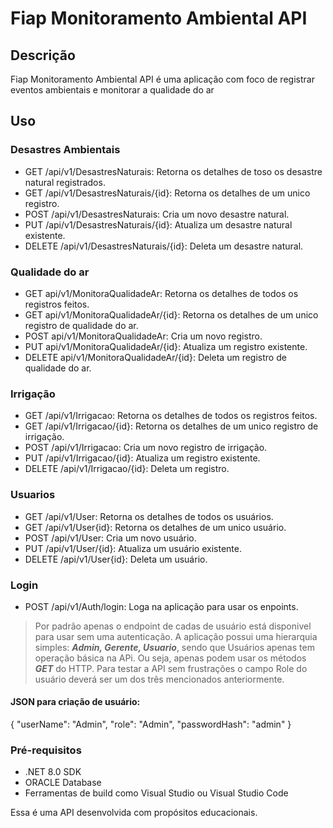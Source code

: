 # Fiap Monitoramento Ambiental API

## Descrição

Fiap Monitoramento Ambiental API é uma aplicação com foco de registrar eventos ambientais e monitorar a qualidade do ar 

## Uso

### Desastres Ambientais
- GET /api/v1/DesastresNaturais: Retorna os detalhes de toso os desastre natural registrados.
- GET /api/v1/DesastresNaturais/{id}: Retorna os detalhes de um unico registro.
- POST /api/v1/DesastresNaturais: Cria um novo desastre natural.
- PUT /api/v1/DesastresNaturais/{id}: Atualiza um desastre natural existente.
- DELETE /api/v1/DesastresNaturais/{id}: Deleta um desastre natural.

### Qualidade do ar
- GET api/v1/MonitoraQualidadeAr: Retorna os detalhes de todos os registros feitos.
- GET api/v1/MonitoraQualidadeAr/{id}: Retorna os detalhes de um unico registro de qualidade do ar.
- POST api/v1/MonitoraQualidadeAr: Cria um novo registro.
- PUT api/v1/MonitoraQualidadeAr/{id}: Atualiza um registro existente.
- DELETE api/v1/MonitoraQualidadeAr/{id}: Deleta um registro de qualidade do ar.

### Irrigação
- GET /api/v1/Irrigacao: Retorna os detalhes de todos os registros feitos.
- GET /api/v1/Irrigacao/{id}: Retorna os detalhes de um unico registro de irrigação.
- POST /api/v1/Irrigacao: Cria um novo registro de irrigação.
- PUT /api/v1/Irrigacao/{id}: Atualiza um registro existente.
- DELETE /api/v1/Irrigacao/{id}: Deleta um registro.

### Usuarios
- GET /api/v1/User: Retorna os detalhes de todos os usuários.
- GET /api/v1/User{id}: Retorna os detalhes de um unico usuário.
- POST /api/v1/User: Cria um novo usuário.
- PUT /api/v1/User/{id}: Atualiza um usuário existente.
- DELETE /api/v1/User{id}: Deleta um usuário.

### Login
- POST /api/v1/Auth/login: Loga na aplicação para usar os enpoints.

> Por padrão apenas o endpoint de cadas de usuário está disponivel para usar sem uma autenticação. A aplicação possui uma hierarquia simples: ***Admin, Gerente, Usuario***, sendo que Usuários apenas tem operação básica na APi. Ou seja, apenas podem usar os métodos ***GET*** do HTTP.
> Para testar a API sem frustrações o campo Role do usuário deverá ser um dos três mencionados anteriormente.

#### JSON para criação de usuário:

{
  "userName": "Admin",
  "role": "Admin",
  "passwordHash": "admin"
}

### Pré-requisitos

- .NET 8.0 SDK
- ORACLE Database
- Ferramentas de build como Visual Studio ou Visual Studio Code

Essa é uma API desenvolvida com propósitos educacionais.
